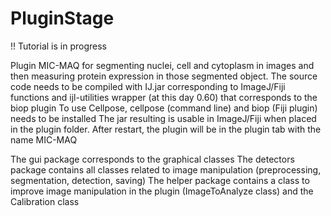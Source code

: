# PluginStage
!! Tutorial is in progress


Plugin MIC-MAQ for segmenting nuclei, cell and cytoplasm in images and then measuring protein expression in those segmented object.
The source code needs to be compiled with IJ.jar corresponding to ImageJ/Fiji functions and ijl-utilities wrapper (at this day 0.60) that corresponds to the biop plugin
To use Cellpose, cellpose (command line) and biop (Fiji plugin) needs to be installed 
The jar resulting is usable in ImageJ/Fiji when placed in the plugin folder. After restart, the plugin will be in the plugin tab with the name MIC-MAQ

The gui package corresponds to the graphical classes
The detectors package contains all classes related to image manipulation (preprocessing, segmentation, detection, saving)
The helper package contains a class to improve image manipulation in the plugin (ImageToAnalyze class) and the Calibration class
